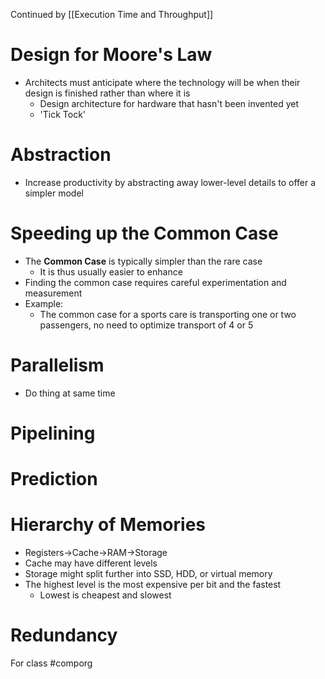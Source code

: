 Continued by [[Execution Time and Throughput]]
# Design for Moore's Law
- Architects must anticipate where the technology will be when their design is finished rather than where it is
	- Design architecture for hardware that hasn't been invented yet
	- 'Tick Tock'
# Abstraction
- Increase productivity by abstracting away lower-level details to offer a simpler model
# Speeding up the Common Case
- The **Common Case** is typically simpler than the rare case
	- It is thus usually easier to enhance
- Finding the common case requires careful experimentation and measurement
- Example:
	- The common case for a sports care is transporting one or two passengers, no need to optimize transport of 4 or 5

# Parallelism
- Do thing at same time
# Pipelining

# Prediction
# Hierarchy of Memories
- Registers->Cache->RAM->Storage
- Cache may have different levels
- Storage might split further into SSD, HDD, or virtual memory
- The highest level is the most expensive per bit and the fastest
	- Lowest is cheapest and slowest

# Redundancy

For class #comporg